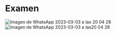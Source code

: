 # Examen
![Imagen de WhatsApp 2023-03-03 a las 20 04 28](https://user-images.githubusercontent.com/119340523/222868604-c73e0fc0-a826-49a6-aa99-a2db40df90ad.jpg)
![Imagen de WhatsApp 2023-03-03 a las20 04 28](https://user-images.githubusercontent.com/119340523/222868605-7bf85eee-f448-4f32-a3a6-c0af90d1343c.jpg)
